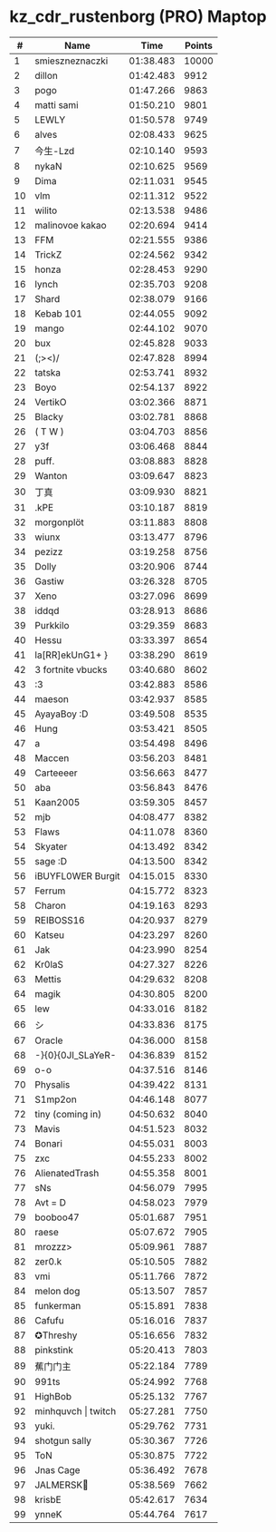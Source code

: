 # kz_cdr_rustenborg (PRO) Maptop

|  # | Name | Time | Points |
|-------------- | -------------- | -------------- | -------------- | 
| 1 | smieszneznaczki | 01:38.483 | 10000 | 
| 2 | dillon | 01:42.483 | 9912 | 
| 3 | pogo | 01:47.266 | 9863 | 
| 4 | matti sami | 01:50.210 | 9801 | 
| 5 | LEWLY | 01:50.578 | 9749 | 
| 6 | alves | 02:08.433 | 9625 | 
| 7 | 今生-Lzd | 02:10.140 | 9593 | 
| 8 | nykaN | 02:10.625 | 9569 | 
| 9 | Dima | 02:11.031 | 9545 | 
| 10 | vlm | 02:11.312 | 9522 | 
| 11 | wilito | 02:13.538 | 9486 | 
| 12 | malinovoe kakao | 02:20.694 | 9414 | 
| 13 | FFM | 02:21.555 | 9386 | 
| 14 | TrickZ | 02:24.562 | 9342 | 
| 15 | honza | 02:28.453 | 9290 | 
| 16 | lynch | 02:35.703 | 9208 | 
| 17 | Shard | 02:38.079 | 9166 | 
| 18 | Kebab 101 | 02:44.055 | 9092 | 
| 19 | mango | 02:44.102 | 9070 | 
| 20 | bux | 02:45.828 | 9033 | 
| 21 | (;><)/ | 02:47.828 | 8994 | 
| 22 | tatska | 02:53.741 | 8932 | 
| 23 | Boyo | 02:54.137 | 8922 | 
| 24 | VertikO | 03:02.366 | 8871 | 
| 25 | Blacky | 03:02.781 | 8868 | 
| 26 | ( T W ) | 03:04.703 | 8856 | 
| 27 | y3f | 03:06.468 | 8844 | 
| 28 | puff. | 03:08.883 | 8828 | 
| 29 | Wanton | 03:09.647 | 8823 | 
| 30 | 丁真 | 03:09.930 | 8821 | 
| 31 | .kPE | 03:10.187 | 8819 | 
| 32 | morgonplöt | 03:11.883 | 8808 | 
| 33 | wiunx | 03:13.477 | 8796 | 
| 34 | pezizz | 03:19.258 | 8756 | 
| 35 | Dolly | 03:20.906 | 8744 | 
| 36 | Gastiw | 03:26.328 | 8705 | 
| 37 | Xeno | 03:27.096 | 8699 | 
| 38 | iddqd | 03:28.913 | 8686 | 
| 39 | Purkkilo | 03:29.359 | 8683 | 
| 40 | Hessu | 03:33.397 | 8654 | 
| 41 | la[RR]ekUnG1+ } | 03:38.290 | 8619 | 
| 42 | 3 fortnite vbucks | 03:40.680 | 8602 | 
| 43 | :3 | 03:42.883 | 8586 | 
| 44 | maeson | 03:42.937 | 8585 | 
| 45 | AyayaBoy :D | 03:49.508 | 8535 | 
| 46 | Hung | 03:53.421 | 8505 | 
| 47 | a | 03:54.498 | 8496 | 
| 48 | Maccen | 03:56.203 | 8481 | 
| 49 | Carteeeer | 03:56.663 | 8477 | 
| 50 | aba | 03:56.843 | 8476 | 
| 51 | Kaan2005 | 03:59.305 | 8457 | 
| 52 | mjb | 04:08.477 | 8382 | 
| 53 | Flaws | 04:11.078 | 8360 | 
| 54 | Skyater | 04:13.492 | 8342 | 
| 55 | sage :D | 04:13.500 | 8342 | 
| 56 | iBUYFL0WER Burgit | 04:15.015 | 8330 | 
| 57 | Ferrum | 04:15.772 | 8323 | 
| 58 | Charon | 04:19.163 | 8293 | 
| 59 | REIBOSS16 | 04:20.937 | 8279 | 
| 60 | Katseu | 04:23.297 | 8260 | 
| 61 | Jak | 04:23.990 | 8254 | 
| 62 | Kr0laS | 04:27.327 | 8226 | 
| 63 | Mettis | 04:29.632 | 8208 | 
| 64 | magik | 04:30.805 | 8200 | 
| 65 | lew | 04:33.016 | 8182 | 
| 66 | シ | 04:33.836 | 8175 | 
| 67 | Oracle | 04:36.000 | 8158 | 
| 68 | -}{0}{0JI_SLaYeR- | 04:36.839 | 8152 | 
| 69 | o-o | 04:37.516 | 8146 | 
| 70 | Physalis | 04:39.422 | 8131 | 
| 71 | S1mp2on | 04:46.148 | 8077 | 
| 72 | tiny (coming in) | 04:50.632 | 8040 | 
| 73 | Mavis | 04:51.523 | 8032 | 
| 74 | Bonari | 04:55.031 | 8003 | 
| 75 | zxc | 04:55.233 | 8002 | 
| 76 | AlienatedTrash | 04:55.358 | 8001 | 
| 77 | sNs | 04:56.079 | 7995 | 
| 78 | Avt = D | 04:58.023 | 7979 | 
| 79 | booboo47 | 05:01.687 | 7951 | 
| 80 | raese | 05:07.672 | 7905 | 
| 81 | mrozzz> | 05:09.961 | 7887 | 
| 82 | zer0.k | 05:10.505 | 7882 | 
| 83 | vmi | 05:11.766 | 7872 | 
| 84 | melon dog | 05:13.507 | 7857 | 
| 85 | funkerman | 05:15.891 | 7838 | 
| 86 | Cafufu | 05:16.016 | 7837 | 
| 87 | ✪Threshy | 05:16.656 | 7832 | 
| 88 | pinkstink | 05:20.413 | 7803 | 
| 89 | 蕉门门主 | 05:22.184 | 7789 | 
| 90 | 991ts | 05:24.992 | 7768 | 
| 91 | HighBob | 05:25.132 | 7767 | 
| 92 | minhquvch \| twitch | 05:27.281 | 7750 | 
| 93 | yuki. | 05:29.762 | 7731 | 
| 94 | shotgun sally | 05:30.367 | 7726 | 
| 95 | ToN | 05:30.875 | 7722 | 
| 96 | Jnas Cage | 05:36.492 | 7678 | 
| 97 | JALMERSK👀 | 05:38.569 | 7662 | 
| 98 | krisbE | 05:42.617 | 7634 | 
| 99 | ynneK | 05:44.764 | 7617 | 

